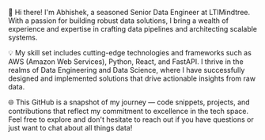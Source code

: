 👋 Hi there! I'm Abhishek, a seasoned Senior Data Engineer at LTIMindtree. With a passion for building robust data solutions, I bring a wealth of experience and expertise in crafting data pipelines and architecting scalable systems.

💡 My skill set includes cutting-edge technologies and frameworks such as AWS (Amazon Web Services), Python, React, and FastAPI. I thrive in the realms of Data Engineering and Data Science, where I have successfully designed and implemented solutions that drive actionable insights from raw data.

🌐 This GitHub is a snapshot of my journey — code snippets, projects, and contributions that reflect my commitment to excellence in the tech space. Feel free to explore and don't hesitate to reach out if you have questions or just want to chat about all things data!

<!--- 💞️ I’m looking to collaborate on ...
- 📫 How to reach me ...
----!>

<!---
abhishekshah25/abhishekshah25 is a ✨ special ✨ repository because its `README.md` (this file) appears on your GitHub profile.
You can click the Preview link to take a look at your changes.
--->
